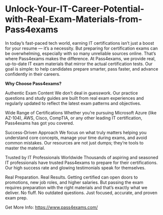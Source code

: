 # Unlock-Your-IT-Career-Potential-with-Real-Exam-Materials-from-Pass4exams

In today’s fast-paced tech world, earning IT certifications isn’t just a boost for your resume — it’s a necessity. But preparing for certification exams can be overwhelming, especially with so many unreliable sources online. That’s where Pass4exams makes the difference.
At Pass4exams, we provide real, up-to-date IT exam materials that mirror the actual certification tests. Our goal is simple: to help candidates prepare smarter, pass faster, and advance confidently in their careers.

**Why Choose Pass4exams?**

Authentic Exam Content
We don’t deal in guesswork. Our practice questions and study guides are built from real exam experiences and regularly updated to reflect the latest exam patterns and objectives.

Wide Range of Certifications
Whether you’re pursuing Microsoft Azure (like AZ-104), AWS, Cisco, CompTIA, or any other leading IT certification, Pass4exams has got you covered.

Success-Driven Approach
We focus on what truly matters helping you understand core concepts, manage your time during exams, and avoid common mistakes. Our resources are not just dumps; they’re tools to master the material.

Trusted by IT Professionals Worldwide
Thousands of aspiring and seasoned IT professionals have trusted Pass4exams to prepare for their certifications. Our high success rate and glowing testimonials speak for themselves.

Real Preparation. Real Results.
Getting certified can open doors to promotions, new job roles, and higher salaries. But passing the exam requires preparation with the right materials and that’s exactly what we deliver. No fluff. No outdated questions. Just focused, accurate, and proven exam prep.

Get More Info: https://www.pass4exams.com/


